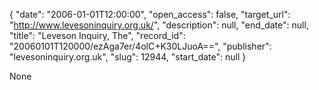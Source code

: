{
  "date": "2006-01-01T12:00:00", 
  "open_access": false, 
  "target_url": "http://www.levesoninquiry.org.uk/", 
  "description": null, 
  "end_date": null, 
  "title": "Leveson Inquiry, The", 
  "record_id": "20060101T120000/ezAga7er/4olC+K30LJuoA==", 
  "publisher": "levesoninquiry.org.uk", 
  "slug": 12944, 
  "start_date": null
}

None